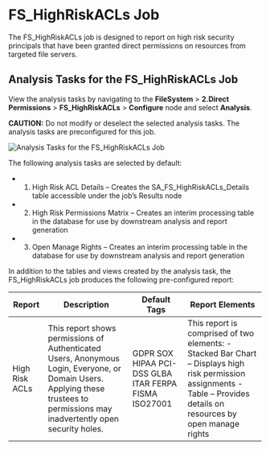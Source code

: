 # FS_HighRiskACLs Job

The FS_HighRiskACLs job is designed to report on high risk security principals that have been
granted direct permissions on resources from targeted file servers.

## Analysis Tasks for the FS_HighRiskACLs Job

View the analysis tasks by navigating to the **FileSystem** > **2.Direct Permissions** >
**FS_HighRiskACLs** > **Configure** node and select **Analysis**.

**CAUTION:** Do not modify or deselect the selected analysis tasks. The analysis tasks are
preconfigured for this job.

![Analysis Tasks for the FS_HighRiskACLs Job](/img/product_docs/accessanalyzer/11.6/solutions/filesystem/directpermissions/highriskaclsanalysis.webp)

The following analysis tasks are selected by default:

-   1. High Risk ACL Details – Creates the SA_FS_HighRiskACLs_Details table accessible under the
       job’s Results node
-   2. High Risk Permissions Matrix – Creates an interim processing table in the database for use by
       downstream analysis and report generation
-   3. Open Manage Rights – Creates an interim processing table in the database for use by
       downstream analysis and report generation

In addition to the tables and views created by the analysis task, the FS_HighRiskACLs job produces
the following pre-configured report:

| Report         | Description                                                                                                                                                                     | Default Tags                                          | Report Elements                                                                                                                                                         |
| -------------- | ------------------------------------------------------------------------------------------------------------------------------------------------------------------------------- | ----------------------------------------------------- | ----------------------------------------------------------------------------------------------------------------------------------------------------------------------- |
| High Risk ACLs | This report shows permissions of Authenticated Users, Anonymous Login, Everyone, or Domain Users. Applying these trustees to permissions may inadvertently open security holes. | GDPR SOX HIPAA PCI-DSS GLBA ITAR FERPA FISMA ISO27001 | This report is comprised of two elements: - Stacked Bar Chart – Displays high risk permission assignments - Table – Provides details on resources by open manage rights |
